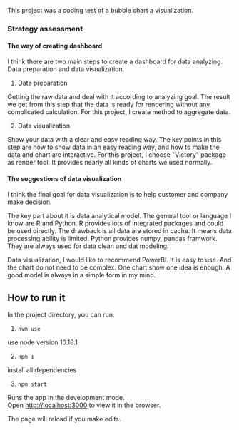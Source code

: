This project was a coding test of a bubble chart a visualization.

### Strategy assessment

#### The way of creating dashboard

I think there are two main steps to create a dashboard for data analyzing. Data preparation and data visualization.

1. Data preparation

Getting the raw data and deal with it according to analyzing goal. The result we get from this step that the data is ready for rendering without any complicated calculation. For this project, I create method to aggregate data.

2. Data visualization

Show your data with a clear and easy reading way. The key points in this step are how to show data in an easy reading way, and how to make the data and chart are interactive. For this project, I choose "Victory" package as render tool. It provides nearly all kinds of charts we used normally. 

#### The suggestions of data visualization

I think the final goal for data visualization is to help customer and company make decision. 

The key part about it is data analytical model. The general tool or language I know are R and Python. R provides lots of integrated packages and could be used directly. The drawback is all data are stored in cache. It means data processing ability is limited. Python provides numpy, pandas framwork. They are always used for data clean and dat modeling.

Data visualization, I would like to recommend PowerBI. It is easy to use. And the chart do not need to be complex. One chart show one idea is enough. A good model is always in a simple form in my mind.


## How to run it

In the project directory, you can run:

1. `nvm use`

use node version 10.18.1

2. `npm i`

install all dependencies

3. `npm start`

Runs the app in the development mode.<br />
Open [http://localhost:3000](http://localhost:3000) to view it in the browser.

The page will reload if you make edits.<br />

